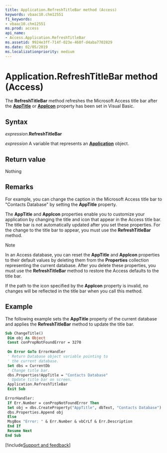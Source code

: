 ```yaml
---
title: Application.RefreshTitleBar method (Access)
keywords: vbaac10.chm12551
f1_keywords:
- vbaac10.chm12551
ms.prod: access
api_name:
- Access.Application.RefreshTitleBar
ms.assetid: 9924e3ff-714f-023e-460f-d4aba7702829
ms.date: 02/05/2019
ms.localizationpriority: medium
---
```



# Application.RefreshTitleBar method (Access)

The **RefreshTitleBar** method refreshes the Microsoft Access title bar after the **[AppTitle](Access.Application.AppTitle.md)** or **[AppIcon](Access.Application.AppIcon.md)** property has been set in Visual Basic.


## Syntax

_expression_.**RefreshTitleBar**

_expression_ A variable that represents an **[Application](Access.Application.md)** object.


## Return value

Nothing


## Remarks

For example, you can change the caption in the Microsoft Access title bar to "Contacts Database" by setting the **AppTitle** property.

The **AppTitle** and **AppIcon** properties enable you to customize your application by changing the title and icon that appear in the Access title bar. The title bar is not automatically updated after you set these properties. For the change to the title bar to appear, you must use the **RefreshTitleBar** method.

> [!NOTE] 
> In an Access database, you can reset the **AppTitle** and **AppIcon** properties to their default values by deleting them from the **Properties** collection representing the current database. After you delete these properties, you must use the **RefreshTitleBar** method to restore the Access defaults to the title bar.

If the path to the icon specified by the **AppIcon** property is invalid, no changes will be reflected in the title bar when you call this method.


## Example

The following example sets the **AppTitle** property of the current database and applies the **RefreshTitleBar** method to update the title bar.


```vb
Sub ChangeTitle() 
 Dim obj As Object 
 Const conPropNotFoundError = 3270 
 
 On Error GoTo ErrorHandler 
 ' Return Database object variable pointing to 
 ' the current database. 
 Set dbs = CurrentDb 
 ' Change title bar. 
 dbs.Properties!AppTitle = "Contacts Database" 
 ' Update title bar on screen. 
 Application.RefreshTitleBar 
 Exit Sub 
 
ErrorHandler: 
 If Err.Number = conPropNotFoundError Then 
 Set obj = dbs.CreateProperty("AppTitle", dbText, "Contacts Database") 
 dbs.Properties.Append obj 
 Else 
 MsgBox "Error: " & Err.Number & vbCrLf & Err.Description 
 End If 
 Resume Next 
End Sub
```




[!include[Support and feedback](~/includes/feedback-boilerplate.md)]